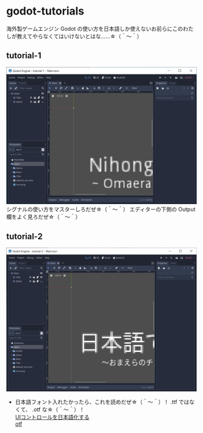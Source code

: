 # godot-tutorials

海外製ゲームエンジン Godot の使い方を日本語しか使えないお前らにこのわたしが教えてやらなくてはいけないとはな……☆（＾～＾）  

## tutorial-1

![20200415godot11.png](./@no-deploy/doc/img/20200415godot11.png)  
シグナルの使い方をマスターしろだぜ☆（＾～＾） エディターの下側の Output 欄をよく見ろだぜ☆（＾～＾）  

## tutorial-2

![20200415godot12.png](./@no-deploy/doc/img/20200415godot12.png)  
* 日本語フォント入れたかったら、これを読めだぜ☆（＾～＾）！ .ttf ではなくて、 .otf な☆（＾～＾）！  
[UIコントロールを日本語化する](http://puggygame.blogspot.com/2018/12/ui.html)  
[otf](https://www.google.com/get/noto/help/cjk/)  
